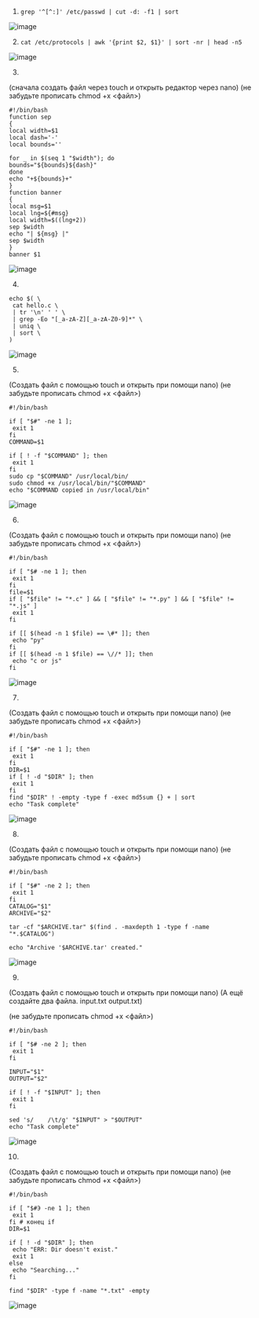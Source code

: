 1. ``` grep '^[^:]' /etc/passwd | cut -d: -f1 | sort ```
   
![image](https://github.com/user-attachments/assets/d85786b0-12de-470d-bd88-10469fe87d67)

2. ``` cat /etc/protocols | awk '{print $2, $1}' | sort -nr | head -n5 ```
   
![image](https://github.com/user-attachments/assets/3428f589-b118-4d64-a213-9bd08eb0c79c)

3.
(сначала создать  файл через touch и открыть редактор через nano)
(не забудьте прописать chmod +x <файл>)
```
#!/bin/bash
function sep
{
local width=$1
local dash='-'
local bounds=''

for _ in $(seq 1 "$width"); do
bounds="${bounds}${dash}"
done
echo "+${bounds}+"
}
function banner
{
local msg=$1
local lng=${#msg}
local width=$((lng+2))
sep $width
echo "| ${msg} |"
sep $width
}
banner $1
```
![image](https://github.com/user-attachments/assets/58948661-651b-4003-b709-906d27d1a45c)

4.
```
echo $( \
 cat hello.c \
 | tr '\n' ' ' \
 | grep -Eo "[_a-zA-Z][_a-zA-Z0-9]*" \
 | uniq \
 | sort \
)
```
![image](https://github.com/user-attachments/assets/46c66b9f-74c1-4469-aaf9-ab1c77ef09a4)

5.
(Создать файл с помощью touch и открыть при помощи nano)
(не забудьте прописать chmod +x <файл>)

```
#!/bin/bash

if [ "$#" -ne 1 ];
 exit 1
fi
COMMAND=$1

if [ ! -f "$COMMAND" ]; then
 exit 1
fi
sudo cp "$COMMAND" /usr/local/bin/
sudo chmod +x /usr/local/bin/"$COMMAND"
echo "$COMMAND copied in /usr/local/bin"
```
![image](https://github.com/user-attachments/assets/ae6cd315-13fc-41ca-875d-995253ceb863)

6.
(Создать файл с помощью touch и открыть при помощи nano)
(не забудьте прописать chmod +x <файл>)

```
#!/bin/bash

if [ "$# -ne 1 ]; then
 exit 1
fi
file=$1
if [ "$file" != "*.c" ] && [ "$file" != "*.py" ] && [ "$file" != "*.js" ]
 exit 1
fi
 
if [[ $(head -n 1 $file) == \#* ]]; then
 echo "py"
fi
if [[ $(head -n 1 $file) == \//* ]]; then
 echo "c or js"
fi
```
![image](https://github.com/user-attachments/assets/a9652791-e202-46c7-af51-e91a763e232e)

7.
(Создать файл с помощью touch и открыть при помощи nano)
(не забудьте прописать chmod +x <файл>)

```
#!/bin/bash

if [ "$#" -ne 1 ]; then
 exit 1
fi
DIR=$1
if [ ! -d "$DIR" ]; then
 exit 1
fi
find "$DIR" ! -empty -type f -exec md5sum {} + | sort
echo "Task complete"
```

![image](https://github.com/user-attachments/assets/12a90812-df6e-4e31-9562-98276f17e563)

8.
(Создать файл с помощью touch и открыть при помощи nano)
(не забудьте прописать chmod +x <файл>)
```
#!/bin/bash

if [ "$#" -ne 2 ]; then
 exit 1
fi
CATALOG="$1"
ARCHIVE="$2"

tar -cf "$ARCHIVE.tar" $(find . -maxdepth 1 -type f -name "*.$CATALOG")

echo "Archive '$ARCHIVE.tar' created."
```
![image](https://github.com/user-attachments/assets/4ecb252e-9b21-4e24-b1a0-23897ab1989b)

9.
(Создать файл с помощью touch и открыть при помощи nano)
(А ещё создайте два файла. input.txt output.txt)

(не забудьте прописать chmod +x <файл>)
```
#!/bin/bash

if [ "$# -ne 2 ]; then
 exit 1
fi

INPUT="$1"
OUTPUT="$2"

if [ ! -f "$INPUT" ]; then
 exit 1
fi

sed 's/    /\t/g' "$INPUT" > "$OUTPUT"
echo "Task complete"
```
![image](https://github.com/user-attachments/assets/5537ec83-0878-487a-b487-6d97893142a5)

10.
(Создать файл с помощью touch и открыть при помощи nano)
(не забудьте прописать chmod +x <файл>)
```
#!/bin/bash

if [ "$#Э -ne 1 ]; then 
 exit 1
fi # конец if
DIR=$1

if [ ! -d "$DIR" ]; then
 echo "ERR: Dir doesn't exist."
 exit 1
else
 echo "Searching..."
fi

find "$DIR" -type f -name "*.txt" -empty
```
![image](https://github.com/user-attachments/assets/47e54b40-d527-482d-b4b9-27f457147680)
